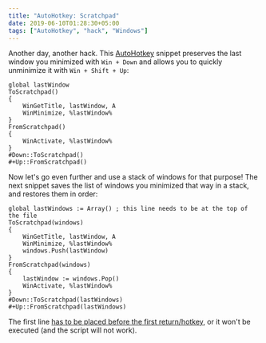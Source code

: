 ```yaml
---
title: "AutoHotkey: Scratchpad"
date: 2019-06-10T01:28:30+05:00
tags: ["AutoHotkey", "hack", "Windows"]
---
```


Another day, another hack. This [AutoHotkey][AHK] snippet preserves the last
window you minimized with `Win + Down` and allows you to quickly unminimize it
with `Win + Shift + Up`:

<!--more-->

```ahk
global lastWindow
ToScratchpad()
{
    WinGetTitle, lastWindow, A
    WinMinimize, %lastWindow%
}
FromScratchpad()
{
    WinActivate, %lastWindow%
}
#Down::ToScratchpad()
#+Up::FromScratchpad()
```

Now let's go even further and use a stack of windows for that purpose! The next
snippet saves the list of windows you minimized that way in a stack, and
restores them in order:

```ahk
global lastWindows := Array() ; this line needs to be at the top of the file
ToScratchpad(windows)
{
    WinGetTitle, lastWindow, A
    WinMinimize, %lastWindow%
    windows.Push(lastWindow)
}
FromScratchpad(windows)
{
    lastWindow := windows.Pop()
    WinActivate, %lastWindow%
}
#Down::ToScratchpad(lastWindows)
#+Up::FromScratchpad(lastWindows)
```

The first line [has to be placed before the first return/hotkey][docs], or it
won't be executed (and the script will not work).

[AHK]: https://autohotkey.com "a brilliant program for system automation"
[docs]: https://www.autohotkey.com/docs/Scripts.htm#auto "AHK docs on auto-execute"
